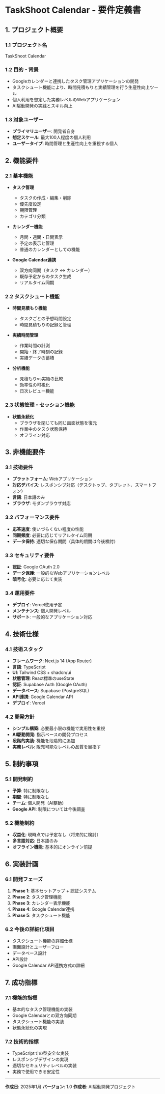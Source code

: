 # TaskShoot Calendar - 要件定義書

## 1. プロジェクト概要

### 1.1 プロジェクト名

TaskShoot Calendar

### 1.2 目的・背景

- Googleカレンダーと連携したタスク管理アプリケーションの開発
- タスクシュート機能により、時間見積もりと実績管理を行う生産性向上ツール
- 個人利用を想定した実務レベルのWebアプリケーション
- AI駆動開発の実践とスキル向上

### 1.3 対象ユーザー

- **プライマリユーザー**: 開発者自身
- **想定スケール**: 最大100人程度の個人利用
- **ユーザータイプ**: 時間管理と生産性向上を重視する個人

## 2. 機能要件

### 2.1 基本機能

- **タスク管理**
  - タスクの作成・編集・削除
  - 優先度設定
  - 期限管理
  - カテゴリ分類

- **カレンダー機能**
  - 月間・週間・日間表示
  - 予定の表示と管理
  - 普通のカレンダーとしての機能

- **Google Calendar連携**
  - 双方向同期（タスク ↔ カレンダー）
  - 既存予定からのタスク生成
  - リアルタイム同期

### 2.2 タスクシュート機能

- **時間見積もり機能**
  - タスクごとの予想時間設定
  - 時間見積もりの記録と管理

- **実績時間管理**
  - 作業時間の計測
  - 開始・終了時刻の記録
  - 実績データの蓄積

- **分析機能**
  - 見積もりvs実績の比較
  - 効率性の可視化
  - 日次レビュー機能

### 2.3 状態管理・セッション機能

- **状態永続化**
  - ブラウザを閉じても同じ画面状態を復元
  - 作業中のタスク状態保持
  - オフライン対応

## 3. 非機能要件

### 3.1 技術要件

- **プラットフォーム**: Webアプリケーション
- **対応デバイス**: レスポンシブ対応（デスクトップ、タブレット、スマートフォン）
- **言語**: 日本語のみ
- **ブラウザ**: モダンブラウザ対応

### 3.2 パフォーマンス要件

- **応答速度**: 使いづらくない程度の性能
- **同期頻度**: 必要に応じてリアルタイム同期
- **データ保持**: 適切な保存期間（具体的期間は今後検討）

### 3.3 セキュリティ要件

- **認証**: Google OAuth 2.0
- **データ保護**: 一般的なWebアプリケーションレベル
- **暗号化**: 必要に応じて実装

### 3.4 運用要件

- **デプロイ**: Vercel使用予定
- **メンテナンス**: 個人開発レベル
- **サポート**: 一般的なアプリケーション対応

## 4. 技術仕様

### 4.1 技術スタック

- **フレームワーク**: Next.js 14 (App Router)
- **言語**: TypeScript
- **UI**: Tailwind CSS + shadcn/ui
- **状態管理**: React標準のuseState
- **認証**: Supabase Auth (Google OAuth)
- **データベース**: Supabase (PostgreSQL)
- **API連携**: Google Calendar API
- **デプロイ**: Vercel

### 4.2 開発方針

- **シンプル構築**: 必要最小限の機能で実用性を重視
- **AI駆動開発**: 指示ベースの開発プロセス
- **段階的実装**: 機能を段階的に追加
- **実務レベル**: 販売可能なレベルの品質を目指す

## 5. 制約事項

### 5.1 開発制約

- **予算**: 特に制限なし
- **期間**: 特に制限なし
- **チーム**: 個人開発（AI駆動）
- **Google API**: 制限については今後調査

### 5.2 機能制約

- **収益化**: 現時点では予定なし（将来的に検討）
- **多言語対応**: 日本語のみ
- **オフライン機能**: 基本的にオンライン前提

## 6. 実装計画

### 6.1 開発フェーズ

1. **Phase 1**: 基本セットアップ + 認証システム
2. **Phase 2**: タスク管理機能
3. **Phase 3**: カレンダー表示機能
4. **Phase 4**: Google Calendar連携
5. **Phase 5**: タスクシュート機能

### 6.2 今後の詳細化項目

- タスクシュート機能の詳細仕様
- 画面設計とユーザーフロー
- データベース設計
- API設計
- Google Calendar API連携方式の詳細

## 7. 成功指標

### 7.1 機能的指標

- 基本的なタスク管理機能の実装
- Google Calendarとの双方向同期
- タスクシュート機能の実装
- 状態永続化の実現

### 7.2 技術的指標

- TypeScriptでの型安全な実装
- レスポンシブデザインの実現
- 適切なセキュリティレベルの実装
- 実務で使用できる安定性

---

**作成日**: 2025年1月
**バージョン**: 1.0
**作成者**: AI駆動開発プロジェクト
